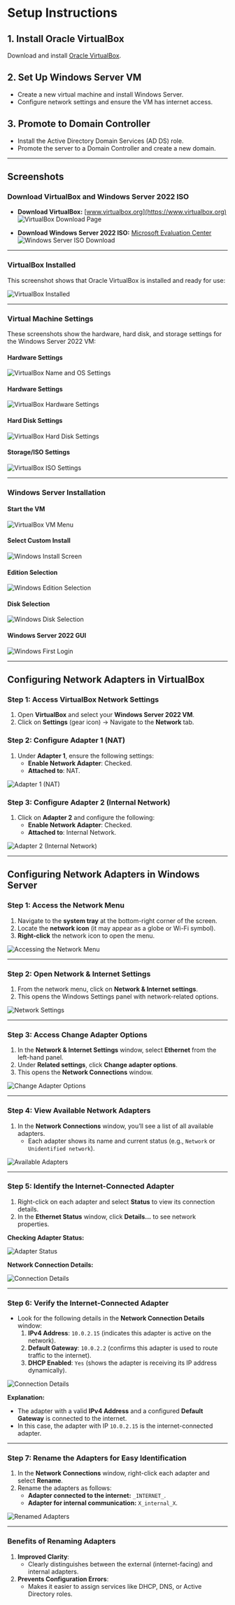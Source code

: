 # Setup Instructions

## 1. Install Oracle VirtualBox
Download and install [Oracle VirtualBox](https://www.virtualbox.org/).

## 2. Set Up Windows Server VM
- Create a new virtual machine and install Windows Server.
- Configure network settings and ensure the VM has internet access.

## 3. Promote to Domain Controller
- Install the Active Directory Domain Services (AD DS) role.
- Promote the server to a Domain Controller and create a new domain.

---

## Screenshots

### Download VirtualBox and Windows Server 2022 ISO
- **Download VirtualBox:** [www.virtualbox.org](https://www.virtualbox.org)
  ![VirtualBox Download Page](screenshots/virtualbox-download.png)

- **Download Windows Server 2022 ISO:** [Microsoft Evaluation Center](https://www.microsoft.com/en-us/evalcenter/evaluate-windows-server-2022)
  ![Windows Server ISO Download](../screenshots/iso.png)

---

### VirtualBox Installed
This screenshot shows that Oracle VirtualBox is installed and ready for use:

![VirtualBox Installed](../screenshots/virtualbox-installed.png)

---

### Virtual Machine Settings
These screenshots show the hardware, hard disk, and storage settings for the Windows Server 2022 VM:

#### Hardware Settings
![VirtualBox Name and OS Settings](../screenshots/virtualbox-os.png)

#### Hardware Settings
![VirtualBox Hardware Settings](../screenshots/virtualbox-hardware.png)

#### Hard Disk Settings
![VirtualBox Hard Disk Settings](../screenshots/virtualbox-hdd.png)

#### Storage/ISO Settings
![VirtualBox ISO Settings](../screenshots/virtualbox-isosettings.png)

---

### Windows Server Installation

#### Start the VM
![VirtualBox VM Menu](../screenshots/virtualbox-vmcreated.png)

#### Select Custom Install
![Windows Install Screen](../screenshots/customos.png)

#### Edition Selection
![Windows Edition Selection](../screenshots/installos.png)

#### Disk Selection
![Windows Disk Selection](../screenshots/installos2.png)

#### Windows Server 2022 GUI
![Windows First Login](../screenshots/windowsgui1.png)

---

## Configuring Network Adapters in VirtualBox

### Step 1: Access VirtualBox Network Settings
1. Open **VirtualBox** and select your **Windows Server 2022 VM**.
2. Click on **Settings** (gear icon) → Navigate to the **Network** tab.

### Step 2: Configure Adapter 1 (NAT)
1. Under **Adapter 1**, ensure the following settings:
   - **Enable Network Adapter**: Checked.
   - **Attached to**: NAT.

![Adapter 1 (NAT)](../screenshots/virtualbox-networksettings1.png)

### Step 3: Configure Adapter 2 (Internal Network)
1. Click on **Adapter 2** and configure the following:
   - **Enable Network Adapter**: Checked.
   - **Attached to**: Internal Network.

![Adapter 2 (Internal Network)](../screenshots/virtualbox-networksettings2.png)

---

## Configuring Network Adapters in Windows Server

### Step 1: Access the Network Menu
1. Navigate to the **system tray** at the bottom-right corner of the screen.
2. Locate the **network icon** (it may appear as a globe or Wi-Fi symbol).
3. **Right-click** the network icon to open the menu.

![Accessing the Network Menu](../screenshots/network1.png)

---

### Step 2: Open Network & Internet Settings
1. From the network menu, click on **Network & Internet settings**.
2. This opens the Windows Settings panel with network-related options.

![Network Settings](../screenshots/network2.png)

---

### Step 3: Access Change Adapter Options
1. In the **Network & Internet Settings** window, select **Ethernet** from the left-hand panel.
2. Under **Related settings**, click **Change adapter options**.
3. This opens the **Network Connections** window.

![Change Adapter Options](../screenshots/network3.png)

---

### Step 4: View Available Network Adapters
1. In the **Network Connections** window, you’ll see a list of all available adapters.
   - Each adapter shows its name and current status (e.g., `Network` or `Unidentified network`).

![Available Adapters](../screenshots/networkadapters1.png)

---

### Step 5: Identify the Internet-Connected Adapter
1. Right-click on each adapter and select **Status** to view its connection details.
2. In the **Ethernet Status** window, click **Details...** to see network properties.

**Checking Adapter Status:**

![Adapter Status](../screenshots/networkadapters2.png)

**Network Connection Details:**

![Connection Details](../screenshots/networkadapters3.png)

---

### Step 6: Verify the Internet-Connected Adapter
- Look for the following details in the **Network Connection Details** window:
  1. **IPv4 Address**: `10.0.2.15` (indicates this adapter is active on the network).
  2. **Default Gateway**: `10.0.2.2` (confirms this adapter is used to route traffic to the internet).
  3. **DHCP Enabled**: `Yes` (shows the adapter is receiving its IP address dynamically).

![Connection Details](../screenshots/networkadapters4.png)

**Explanation:**
- The adapter with a valid **IPv4 Address** and a configured **Default Gateway** is connected to the internet.
- In this case, the adapter with IP `10.0.2.15` is the internet-connected adapter.

---

### Step 7: Rename the Adapters for Easy Identification
1. In the **Network Connections** window, right-click each adapter and select **Rename**.
2. Rename the adapters as follows:
   - **Adapter connected to the internet:** `_INTERNET_`.
   - **Adapter for internal communication:** `X_internal_X`.

![Renamed Adapters](../screenshots/networktrename.png)

---

### Benefits of Renaming Adapters
1. **Improved Clarity**:
   - Clearly distinguishes between the external (internet-facing) and internal adapters.
2. **Prevents Configuration Errors**:
   - Makes it easier to assign services like DHCP, DNS, or Active Directory roles.
